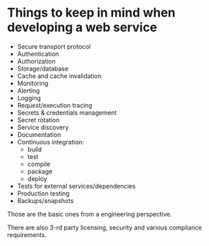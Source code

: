 Things to keep in mind when developing a web service
====================================================

* Secure transport protocol 
* Authentication 
* Authorization
* Storage/database
* Cache and cache invalidation
* Monitoring
* Alerting
* Logging
* Request/execution tracing
* Secrets & credentials management
* Secret rotation
* Service discovery
* Documentation
* Continuous integration: 
  - build
  - test
  - compile
  - package
  - deploy
* Tests for external services/dependencies
* Production testing
* Backups/snapshots

Those are the basic ones from a engineering perspective.

There are also 3-rd party licensing, security and various compliance requirements.
